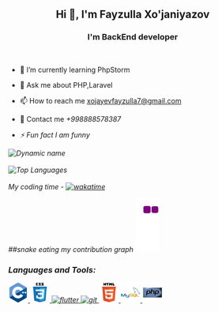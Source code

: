 <h2 align="center">Hi 👋, I'm Fayzulla Xo'janiyazov</h2>
<h3 align="center">I'm BackEnd developer </h3><br>

- 🌱 I’m currently learning PhpStorm

- 💬 Ask me about PHP,Laravel

- 📫 How to reach me xojayevfayzulla7@gmail.com

- 📲 Contact me <i>+998888578387

- ⚡️ Fun fact I am funny 


![Dynamic name](https://github-readme-stats.vercel.app/api?username=Fayzulla8387&show_icons=true&theme=radical) <br> <br>
![Top Languages](https://github-readme-stats.vercel.app/api/top-langs/?username=Fayzulla8387&layout=compact&theme=radical)  <br> <br>
My coding time -
[![wakatime](https://wakatime.com/badge/user/e8d6854c-e9c8-4b99-93d8-4321e2abe89c.svg)](https://wakatime.com/@e8d6854c-e9c8-4b99-93d8-4321e2abe89c)

##snake eating my contribution graph
![snake gif](https://github.com/Fayzulla8387/Fayzulla8387/blob/output/github-contribution-grid-snake.gif)


<h3 align="left">Languages and Tools:</h3>
<p align="left"> <a href="https://www.w3schools.com/cpp/" target="_blank" rel="noreferrer"> <img src="https://raw.githubusercontent.com/devicons/devicon/master/icons/cplusplus/cplusplus-original.svg" alt="cplusplus" width="40" height="40"/> </a> <a href="https://www.w3schools.com/css/" target="_blank" rel="noreferrer"> <img src="https://raw.githubusercontent.com/devicons/devicon/master/icons/css3/css3-original-wordmark.svg" alt="css3" width="40" height="40"/> </a> <a href="https://flutter.dev" target="_blank" rel="noreferrer"> <img src="https://www.vectorlogo.zone/logos/flutterio/flutterio-icon.svg" alt="flutter" width="40" height="40"/> </a> <a href="https://git-scm.com/" target="_blank" rel="noreferrer"> <img src="https://www.vectorlogo.zone/logos/git-scm/git-scm-icon.svg" alt="git" width="40" height="40"/> </a> <a href="https://www.w3.org/html/" target="_blank" rel="noreferrer"> <img src="https://raw.githubusercontent.com/devicons/devicon/master/icons/html5/html5-original-wordmark.svg" alt="html5" width="40" height="40"/> </a> <a href="https://www.mysql.com/" target="_blank" rel="noreferrer"> <img src="https://raw.githubusercontent.com/devicons/devicon/master/icons/mysql/mysql-original-wordmark.svg" alt="mysql" width="40" height="40"/> </a> <a href="https://www.php.net" target="_blank" rel="noreferrer"> <img src="https://raw.githubusercontent.com/devicons/devicon/master/icons/php/php-original.svg" alt="php" width="40" height="40"/> </a> </p>
